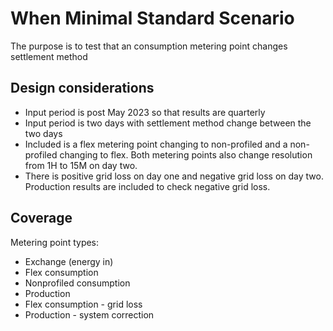 # When Minimal Standard Scenario

The purpose is to test that an consumption metering point changes settlement method 

## Design considerations

- Input period is post May 2023 so that results are quarterly
- Input period is two days with settlement method change between the two days
- Included is a flex metering point changing to non-profiled and a non-profiled changing to flex. Both metering points also change resolution from 1H to 15M on day two.
- There is positive grid loss on day one and negative grid loss on day two. Production results are included to check negative grid loss. 

## Coverage

Metering point types:
- Exchange (energy in)
- Flex consumption 
- Nonprofiled consumption
- Production
- Flex consumption - grid loss
- Production - system correction
